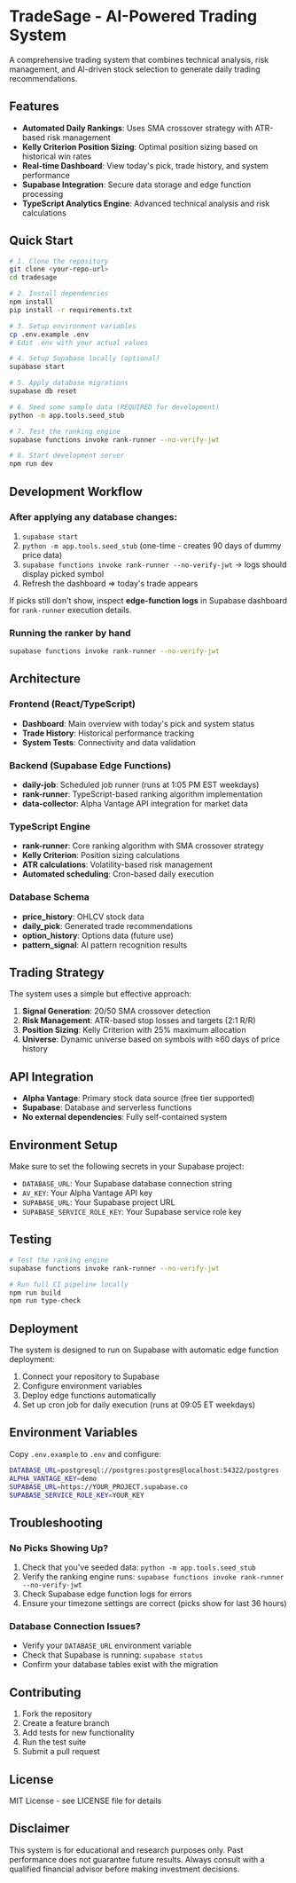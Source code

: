 
# TradeSage - AI-Powered Trading System

A comprehensive trading system that combines technical analysis, risk management, and AI-driven stock selection to generate daily trading recommendations.

## Features

- **Automated Daily Rankings**: Uses SMA crossover strategy with ATR-based risk management
- **Kelly Criterion Position Sizing**: Optimal position sizing based on historical win rates
- **Real-time Dashboard**: View today's pick, trade history, and system performance
- **Supabase Integration**: Secure data storage and edge function processing
- **TypeScript Analytics Engine**: Advanced technical analysis and risk calculations

## Quick Start

```bash
# 1. Clone the repository
git clone <your-repo-url>
cd tradesage

# 2. Install dependencies
npm install
pip install -r requirements.txt

# 3. Setup environment variables
cp .env.example .env
# Edit .env with your actual values

# 4. Setup Supabase locally (optional)
supabase start

# 5. Apply database migrations
supabase db reset

# 6. Seed some sample data (REQUIRED for development)
python -m app.tools.seed_stub

# 7. Test the ranking engine
supabase functions invoke rank-runner --no-verify-jwt

# 8. Start development server
npm run dev
```

## Development Workflow

### After applying any database changes:

1. `supabase start`  
2. `python -m app.tools.seed_stub` (one-time - creates 90 days of dummy price data)  
3. `supabase functions invoke rank-runner --no-verify-jwt` → logs should display picked symbol  
4. Refresh the dashboard ⇒ today's trade appears

If picks still don't show, inspect **edge-function logs** in Supabase dashboard for `rank-runner` execution details.

### Running the ranker by hand
```bash
supabase functions invoke rank-runner --no-verify-jwt
```

## Architecture

### Frontend (React/TypeScript)
- **Dashboard**: Main overview with today's pick and system status
- **Trade History**: Historical performance tracking
- **System Tests**: Connectivity and data validation

### Backend (Supabase Edge Functions)
- **daily-job**: Scheduled job runner (runs at 1:05 PM EST weekdays)
- **rank-runner**: TypeScript-based ranking algorithm implementation
- **data-collector**: Alpha Vantage API integration for market data

### TypeScript Engine
- **rank-runner**: Core ranking algorithm with SMA crossover strategy
- **Kelly Criterion**: Position sizing calculations
- **ATR calculations**: Volatility-based risk management
- **Automated scheduling**: Cron-based daily execution

### Database Schema
- **price_history**: OHLCV stock data
- **daily_pick**: Generated trade recommendations
- **option_history**: Options data (future use)
- **pattern_signal**: AI pattern recognition results

## Trading Strategy

The system uses a simple but effective approach:

1. **Signal Generation**: 20/50 SMA crossover detection
2. **Risk Management**: ATR-based stop losses and targets (2:1 R/R)
3. **Position Sizing**: Kelly Criterion with 25% maximum allocation
4. **Universe**: Dynamic universe based on symbols with ≥60 days of price history

## API Integration

- **Alpha Vantage**: Primary stock data source (free tier supported)
- **Supabase**: Database and serverless functions
- **No external dependencies**: Fully self-contained system

## Environment Setup

Make sure to set the following secrets in your Supabase project:

- `DATABASE_URL`: Your Supabase database connection string
- `AV_KEY`: Your Alpha Vantage API key
- `SUPABASE_URL`: Your Supabase project URL
- `SUPABASE_SERVICE_ROLE_KEY`: Your Supabase service role key

## Testing

```bash
# Test the ranking engine
supabase functions invoke rank-runner --no-verify-jwt

# Run full CI pipeline locally
npm run build
npm run type-check
```

## Deployment

The system is designed to run on Supabase with automatic edge function deployment:

1. Connect your repository to Supabase
2. Configure environment variables
3. Deploy edge functions automatically
4. Set up cron job for daily execution (runs at 09:05 ET weekdays)

## Environment Variables

Copy `.env.example` to `.env` and configure:

```bash
DATABASE_URL=postgresql://postgres:postgres@localhost:54322/postgres
ALPHA_VANTAGE_KEY=demo
SUPABASE_URL=https://YOUR_PROJECT.supabase.co
SUPABASE_SERVICE_ROLE_KEY=YOUR_KEY
```

## Troubleshooting

### No Picks Showing Up?

1. Check that you've seeded data: `python -m app.tools.seed_stub`
2. Verify the ranking engine runs: `supabase functions invoke rank-runner --no-verify-jwt`
3. Check Supabase edge function logs for errors
4. Ensure your timezone settings are correct (picks show for last 36 hours)

### Database Connection Issues?

- Verify your `DATABASE_URL` environment variable
- Check that Supabase is running: `supabase status`
- Confirm your database tables exist with the migration

## Contributing

1. Fork the repository
2. Create a feature branch
3. Add tests for new functionality
4. Run the test suite
5. Submit a pull request

## License

MIT License - see LICENSE file for details

## Disclaimer

This system is for educational and research purposes only. Past performance does not guarantee future results. Always consult with a qualified financial advisor before making investment decisions.
